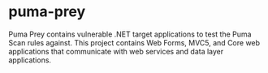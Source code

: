# puma-prey
Puma Prey contains vulnerable .NET target applications to test the Puma Scan rules against. This project contains Web Forms, MVC5, and Core web applications that communicate with web services and data layer applications.
